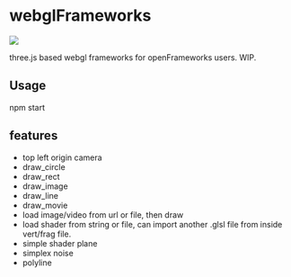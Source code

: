 # webglFrameworks #

<img src="src/app/data/img/scrn.gif">

three.js based webgl frameworks for openFrameworks users. WIP.

## Usage ##
npm start

## features ##
* top left origin camera
* draw_circle
* draw_rect
* draw_image
* draw_line
* draw_movie
* load image/video from url or file, then draw
* load shader from string or file, can import another .glsl file from inside vert/frag file.
* simple shader plane
* simplex noise
* polyline